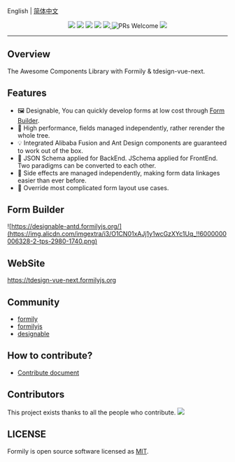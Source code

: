 English | [简体中文](./README.zh-CN.md)

<p align="center">
<img src="https://img.alicdn.com/tfs/TB1fHhZu4D1gK0jSZFyXXciOVXa-2500-1200.png">
<img src="https://img.shields.io/npm/dt/@formily/tdesign-vue-next"/>
<img src="https://img.shields.io/npm/dm/@formily/tdesign-vue-next"/>
<a href="https://www.npmjs.com/package/@formily/tdesign-vue-next"><img src="https://img.shields.io/npm/v/@formily/tdesign-vue-next.svg"></a>
<a href="https://codecov.io/gh/formilyjs/tdesign-vue-next">
  <img src="https://codecov.io/gh/formilyjs/tdesign-vue-next/branch/master/graph/badge.svg?token=3V9RU8Wh9d"/>
</a>
<img alt="PRs Welcome" src="https://img.shields.io/badge/PRs-welcome-brightgreen.svg"/>
<a href="https://github.com/actions-cool/issues-helper">
  <img src="https://img.shields.io/badge/using-issues--helper-blueviolet"/>
</a>
</p>

---

## Overview

The Awesome Components Library with Formily & tdesign-vue-next.

## Features

- 🖼 Designable, You can quickly develop forms at low cost through [Form Builder](https://designable-antd.formilyjs.org/).
- 🚀 High performance, fields managed independently, rather rerender the whole tree.
- 💡 Integrated Alibaba Fusion and Ant Design components are guaranteed to work out of the box.
- 🎨 JSON Schema applied for BackEnd. JSchema applied for FrontEnd. Two paradigms can be converted to each other.
- 🏅 Side effects are managed independently, making form data linkages easier than ever before.
- 🌯 Override most complicated form layout use cases.

## Form Builder

![https://designable-antd.formilyjs.org/](https://img.alicdn.com/imgextra/i3/O1CN01xAJj1y1wcGzXYc1Uq_!!6000000006328-2-tps-2980-1740.png)

## WebSite

https://tdesign-vue-next.formilyjs.org

## Community

- [formily](https://github.com/alibaba/formily)
- [formilyjs](https://github.com/formilyjs)
- [designable](https://github.com/alibaba/designable)

## How to contribute?

- [Contribute document](https://formilyjs.org/zh-CN/guide/contribution)

## Contributors

This project exists thanks to all the people who contribute.
<a href="https://github.com/formilyjs/tdesign-vue-next/graphs/contributors"><img src="https://contrib.rocks/image?repo=formilyjs/tdesign-vue-next" /></a>

## LICENSE

Formily is open source software licensed as
[MIT](./LICENSE.md).
